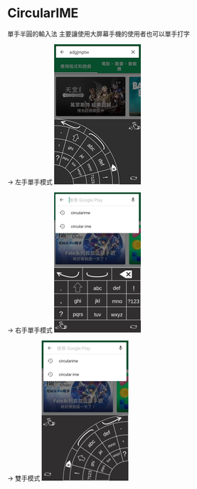 # CircularIME
單手半圓的輸入法  主要讓使用大屏幕手機的使用者也可以單手打字

→ 左手單手模式
![Example1](pic1.png)

→ 右手單手模式
![Example1](pic2.jpg)

→ 雙手模式
![Example1](pic3.jpg)
